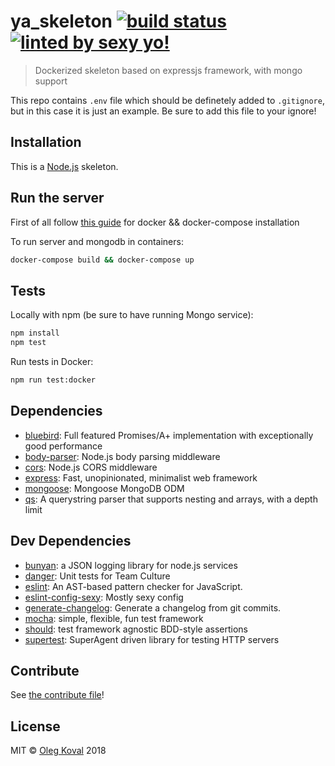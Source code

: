 # ya_skeleton [![build status](https://travis-ci.org/oleg-koval/ya-skeleton.svg?branch=master)](https://travis-ci.org/oleg-koval/ya-skeleton) [![linted by sexy yo!](https://img.shields.io/badge/linted%20by-sexy%20yo!-brightgreen.svg)](https://github.com/markelog/eslint-config-sexy)

> Dockerized skeleton based on expressjs framework, with mongo support

This repo contains `.env` file which should be definetely added to `.gitignore`, but in this case it is just an example. Be sure to add this file to your ignore!

## Installation

This is a [Node.js](https://nodejs.org/) skeleton.


## Run the server

First of all follow [this guide](https://docs.docker.com/compose/install/) for docker && docker-compose installation

To run server and mongodb in containers:

```sh
docker-compose build && docker-compose up
```

## Tests

Locally with npm (be sure to have running Mongo service):

```sh
npm install
npm test
```

Run tests in Docker:

```sh
npm run test:docker
```

## Dependencies

- [bluebird](https://ghub.io/bluebird): Full featured Promises/A+ implementation with exceptionally good performance
- [body-parser](https://ghub.io/body-parser): Node.js body parsing middleware
- [cors](https://ghub.io/cors): Node.js CORS middleware
- [express](https://ghub.io/express): Fast, unopinionated, minimalist web framework
- [mongoose](https://ghub.io/mongoose): Mongoose MongoDB ODM
- [qs](https://ghub.io/qs): A querystring parser that supports nesting and arrays, with a depth limit

## Dev Dependencies

- [bunyan](https://ghub.io/bunyan): a JSON logging library for node.js services
- [danger](https://ghub.io/danger): Unit tests for Team Culture
- [eslint](https://ghub.io/eslint): An AST-based pattern checker for JavaScript.
- [eslint-config-sexy](https://ghub.io/eslint-config-sexy): Mostly sexy config
- [generate-changelog](https://ghub.io/generate-changelog): Generate a changelog from git commits.
- [mocha](https://ghub.io/mocha): simple, flexible, fun test framework
- [should](https://ghub.io/should): test framework agnostic BDD-style assertions
- [supertest](https://ghub.io/supertest): SuperAgent driven library for testing HTTP servers

## Contribute

See [the contribute file](CONTRIBUTING.md)!

## License

MIT © [Oleg Koval](https://github.com/oleg-koval) 2018
